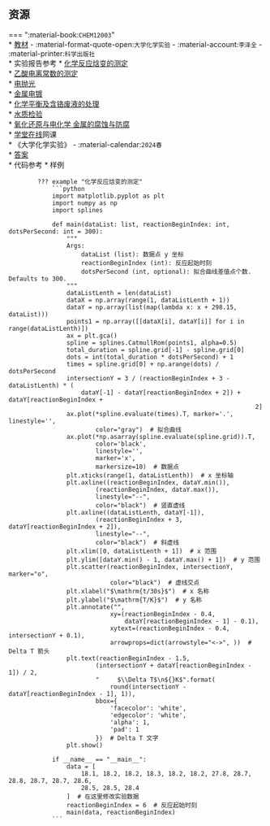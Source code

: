 ## 资源  
=== ":material-book:`CHEM12003`"  
    * [教材](https://api.ecylt.top/v1/lanzou_link?url=https://cqu-openlib.lanzout.com/iWJ072ap8gpc&type=down) - :material-format-quote-open:`大学化学实验` - :material-account:`李泽全` - :material-printer:`科学出版社`  
    * 实验报告参考
        * [化学反应焓变的测定](https://api.ecylt.top/v1/lanzou_link?url=https://cqu-openlib.lanzout.com/i3sFu2ap8ryh&type=down)  
        * [乙酸电离常数的测定](https://api.ecylt.top/v1/lanzou_link?url=https://cqu-openlib.lanzout.com/iRZv42ap8reh&type=down)  
        * [电抛光](https://api.ecylt.top/v1/lanzou_link?url=https://cqu-openlib.lanzout.com/irRHK2ap8v6d&type=down)  
        * [金属电镀](https://api.ecylt.top/v1/lanzou_link?url=https://cqu-openlib.lanzout.com/inwDB2ap8w2f&type=down)  
        * [化学平衡及含铬废液的处理](https://api.ecylt.top/v1/lanzou_link?url=https://cqu-openlib.lanzout.com/ihOfU2ap8sva&type=down)  
        * [水质检验](https://api.ecylt.top/v1/lanzou_link?url=https://cqu-openlib.lanzout.com/ikddC2ap8ucd&type=down)  
        * [氧化还原与电化学 金属的腐蚀与防腐](https://api.ecylt.top/v1/lanzou_link?url=https://cqu-openlib.lanzout.com/iVWAw2ap8tpa&type=down)  
    * [学堂在线](https://www.xuetangx.com/)网课  
        * 《大学化学实验》 - :material-calendar:`2024春`  
            * [答案](https://api.ecylt.top/v1/lanzou_link?url=https://cqu-openlib.lanzout.com/i91Wn2ap8o7c&type=down)  
    * 代码参考
        <!--* 模块化部分
            ??? example "程序本体"
                ```python
                import matplotlib.pyplot as plt
                import numpy as np
                import splines
                def main(dataList: list, reactionBeginIndex: int, dotsPerSecond: int = 300):
                    """
                    Args:
                        dataList (list): 数据点 y 坐标
                        reactionBeginIndex (int): 反应起始时刻
                        dotsPerSecond (int, optional): 拟合曲线差值点个数. Defaults to 300.
                    """
                    dataListLenth = len(dataList)
                    dataX = np.array(range(1, dataListLenth + 1))
                    dataY = np.array(list(map(lambda x: x + 298.15, dataList)))
                    points1 = np.array([[dataX[i], dataY[i]] for i in range(dataListLenth)])
                    ax = plt.gca()
                    spline = splines.CatmullRom(points1, alpha=0.5)
                    total_duration = spline.grid[-1] - spline.grid[0]
                    dots = int(total_duration * dotsPerSecond) + 1
                    times = spline.grid[0] + np.arange(dots) / dotsPerSecond
                    intersectionY = 3 / (reactionBeginIndex + 3 - dataListLenth) * (
                        dataY[-1] - dataY[reactionBeginIndex + 2]) + dataY[reactionBeginIndex +
                                                                        2]
                    ax.plot(*spline.evaluate(times).T, marker='.', linestyle='',
                            color="gray")  # 拟合曲线
                    ax.plot(*np.asarray(spline.evaluate(spline.grid)).T,
                            color='black',
                            linestyle='',
                            marker='x',
                            markersize=10)  # 数据点
                    plt.xticks(range(1, dataListLenth))  # x 坐标轴
                    plt.axline((reactionBeginIndex, dataY.min()),
                            (reactionBeginIndex, dataY.max()),
                            linestyle="--",
                            color="black")  # 竖直虚线
                    plt.axline((dataListLenth, dataY[-1]),
                            (reactionBeginIndex + 3, dataY[reactionBeginIndex + 2]),
                            linestyle="--",
                            color="black")  # 斜虚线
                    plt.xlim([0, dataListLenth + 1])  # x 范围
                    plt.ylim([dataY.min() - 1, dataY.max() + 1])  # y 范围
                    plt.scatter(reactionBeginIndex, intersectionY, marker="o",
                                color="black")  # 虚线交点
                    plt.xlabel("$\mathrm{t/30s}$")  # x 名称
                    plt.ylabel("$\mathrm{T/K}$")  # y 名称
                    plt.annotate("",
                                xy=(reactionBeginIndex - 0.4,
                                    dataY[reactionBeginIndex - 1] - 0.1),
                                xytext=(reactionBeginIndex - 0.4, intersectionY + 0.1),
                                arrowprops=dict(arrowstyle="<->", ))  # Delta T 箭头
                    plt.text(reactionBeginIndex - 1.5,
                            (intersectionY + dataY[reactionBeginIndex - 1]) / 2,
                            "     $\\Delta T$\n${}K$".format(
                                round(intersectionY - dataY[reactionBeginIndex - 1], 1)),
                            bbox={
                                'facecolor': 'white',
                                'edgecolor': 'white',
                                'alpha': 1,
                                'pad': 1
                            })  # Delta T 文字
                    plt.show()
                if __name__ == "__main__":
                    data = [
                        18.1, 18.2, 18.2, 18.3, 18.2, 18.2, 27.8, 28.7, 28.8, 28.7, 28.7, 28.6,
                        28.5, 28.5, 28.4
                    ]  # 在这里修改实验数据
                    reactionBeginIndex = 6  # 反应起始时刻
                    main(data, reactionBeginIndex)
                ```-->
        * 样例  
        
            ??? example "化学反应焓变的测定"
                ```python
                import matplotlib.pyplot as plt
                import numpy as np
                import splines

                def main(dataList: list, reactionBeginIndex: int, dotsPerSecond: int = 300):
                    """
                    Args:
                        dataList (list): 数据点 y 坐标
                        reactionBeginIndex (int): 反应起始时刻
                        dotsPerSecond (int, optional): 拟合曲线差值点个数. Defaults to 300.
                    """
                    dataListLenth = len(dataList)
                    dataX = np.array(range(1, dataListLenth + 1))
                    dataY = np.array(list(map(lambda x: x + 298.15, dataList)))
                    points1 = np.array([[dataX[i], dataY[i]] for i in range(dataListLenth)])
                    ax = plt.gca()
                    spline = splines.CatmullRom(points1, alpha=0.5)
                    total_duration = spline.grid[-1] - spline.grid[0]
                    dots = int(total_duration * dotsPerSecond) + 1
                    times = spline.grid[0] + np.arange(dots) / dotsPerSecond
                    intersectionY = 3 / (reactionBeginIndex + 3 - dataListLenth) * (
                        dataY[-1] - dataY[reactionBeginIndex + 2]) + dataY[reactionBeginIndex +
                                                                        2]
                    ax.plot(*spline.evaluate(times).T, marker='.', linestyle='',
                            color="gray")  # 拟合曲线
                    ax.plot(*np.asarray(spline.evaluate(spline.grid)).T,
                            color='black',
                            linestyle='',
                            marker='x',
                            markersize=10)  # 数据点
                    plt.xticks(range(1, dataListLenth))  # x 坐标轴
                    plt.axline((reactionBeginIndex, dataY.min()),
                            (reactionBeginIndex, dataY.max()),
                            linestyle="--",
                            color="black")  # 竖直虚线
                    plt.axline((dataListLenth, dataY[-1]),
                            (reactionBeginIndex + 3, dataY[reactionBeginIndex + 2]),
                            linestyle="--",
                            color="black")  # 斜虚线
                    plt.xlim([0, dataListLenth + 1])  # x 范围
                    plt.ylim([dataY.min() - 1, dataY.max() + 1])  # y 范围
                    plt.scatter(reactionBeginIndex, intersectionY, marker="o",
                                color="black")  # 虚线交点
                    plt.xlabel("$\mathrm{t/30s}$")  # x 名称
                    plt.ylabel("$\mathrm{T/K}$")  # y 名称
                    plt.annotate("",
                                xy=(reactionBeginIndex - 0.4,
                                    dataY[reactionBeginIndex - 1] - 0.1),
                                xytext=(reactionBeginIndex - 0.4, intersectionY + 0.1),
                                arrowprops=dict(arrowstyle="<->", ))  # Delta T 箭头
                    plt.text(reactionBeginIndex - 1.5,
                            (intersectionY + dataY[reactionBeginIndex - 1]) / 2,
                            "     $\\Delta T$\n${}K$".format(
                                round(intersectionY - dataY[reactionBeginIndex - 1], 1)),
                            bbox={
                                'facecolor': 'white',
                                'edgecolor': 'white',
                                'alpha': 1,
                                'pad': 1
                            })  # Delta T 文字
                    plt.show()
                
                if __name__ == "__main__":
                    data = [
                        18.1, 18.2, 18.2, 18.3, 18.2, 18.2, 27.8, 28.7, 28.8, 28.7, 28.7, 28.6,
                        28.5, 28.5, 28.4
                    ]  # 在这里修改实验数据
                    reactionBeginIndex = 6  # 反应起始时刻
                    main(data, reactionBeginIndex)
                ```